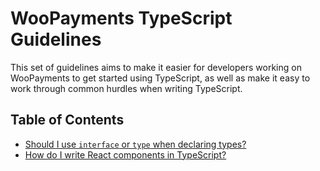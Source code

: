 # WooPayments TypeScript Guidelines

This set of guidelines aims to make it easier for developers working on WooPayments to get started using TypeScript, as well as make it easy to work through common hurdles when writing TypeScript.

## Table of Contents

- [Should I use `interface` or `type` when declaring types?](./interface-vs-type.md)
- [How do I write React components in TypeScript?](./react-components.md)
